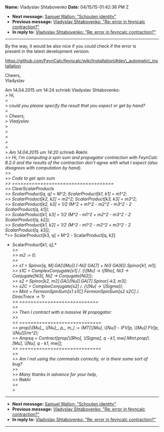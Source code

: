 **Name:** Vladyslav Shtabovenko
**Date:** 04/15/15-01:42:36 PM Z

  - **Next message:** [Samuel Wallon: "Schouten identity"](0879.html)
  - **Previous message:** [Vladyslav Shtabovenko: "Re: error in feyncalc
    contraction?"](0877.html)
  - **In reply to:** [Vladyslav Shtabovenko: "Re: error in feyncalc
    contraction?"](0877.html)

-----

By the way, it would be also nice if you could check if the error is  
present in the latest development version:  

https://github.com/FeynCalc/feyncalc/wiki/Installation\#dev\_automatic\_installation  

Cheers,  
Vladyslav  

Am 14.04.2015 um 14:24 schrieb Vladyslav Shtabovenko:  
*\> Hi,*  
*\>*  
*\> could you please specify the result that you expect or get by
hand?*  
*\>*  
*\> Cheers,*  
*\> Vladyslav*  
*\>*  
*\>*  
*\>*  
*\>*  
*\>*  
*\> Am 14.04.2015 um 14:20 schrieb Rakhi:*  
*\>\> Hi, I'm computing a spin sum and propagator contraction with
FeynCalc 8.2.0 and the results of the contraction don't agree with what
I expect (also disagrees with computation by hand).*  
*\>\>*  
*\>\> Code to get spin sum*  
*\>\> ====================================*  
*\>\> ClearScalarProducts*  
*\>\> ScalarProduct[q, q] = M^2; ScalarProduct[k1, k1] =
m1^2;*  
*\>\> ScalarProduct[k2, k2] = m2^2; ScalarProduct[k3,
k3] = m3^2;*  
*\>\> ScalarProduct[k2, k3] = 1/2 (M^2 + m1^2 - m2^2 - m3^2 - 2
ScalarProduct[q, k1]);*  
*\>\> ScalarProduct[k1, k3] = 1/2 (M^2 - m1^2 + m2^2 - m3^2 - 2
ScalarProduct[q, k2]);*  
*\>\> ScalarProduct[k1, k2] = 1/2 (M^2 - m1^2 - m2^2 + m3^2 - 2
ScalarProduct[q, k3]);*  
*\>\> ScalarProduct[k3, q] = M^2 - ScalarProduct[q, k2]
- ScalarProduct[k1, q];*  
*\>\>*  
*\>\> m2 := 0;*  
*\>\>*  
*\>\> s1 = Spinor[q, M].GA[\\[Mu]].(-Ni2
GA[7] + Ni3 GA[6]).Spinor[k1, m1];*  
*\>\> s1C = ComplexConjugate[s1] /. {\\[Mu] -\>
\\[Rho], Ni3 -\> Conjugate[Ni3], Ni2 -\>
Conjugate[Ni2]};*  
*\>\> s2 = Spinor[k2,
m2].GA[\\[Nu]].GA[7].Spinor[-k3,
m3];*  
*\>\> s2C = ComplexConjugate[s2] /. {\\[Nu] -\>
\\[Sigma]};*  
*\>\> Mint = FermionSpinSum[s1 s1C] FermionSpinSum[s2
s2C] /. DiracTrace -\> Tr*  
*\>\> ============================*  
*\>\>*  
*\>\> Then I contract with a massive W propagator:*  
*\>\>*  
*\>\> =============================*  
*\>\> prop[\\[Mu]\_, \\[Nu]\_, p\_, m\_] :=
(MT[\\[Mu], \\[Nu]] - (FV[p,
\\[Mu]] FV[p, \\[Nu]])/m^2);*  
*\>\> Ampsq = Contract[prop[\\[Rho], \\[Sigma],
q - k1, mw].Mint.prop[\\[Mu], \\[Nu], q - k1,
mw]];*  
*\>\> =============================*  
*\>\>*  
*\>\> Am I not using the commands correctly, or is there some sort of
bug?*  
*\>\>*  
*\>\> Many thanks in advance for your help,*  
*\>\> Rakhi*  
*\>\>*  
*\>*  

-----

  - **Next message:** [Samuel Wallon: "Schouten identity"](0879.html)
  - **Previous message:** [Vladyslav Shtabovenko: "Re: error in feyncalc
    contraction?"](0877.html)
  - **In reply to:** [Vladyslav Shtabovenko: "Re: error in feyncalc
    contraction?"](0877.html)

-----

